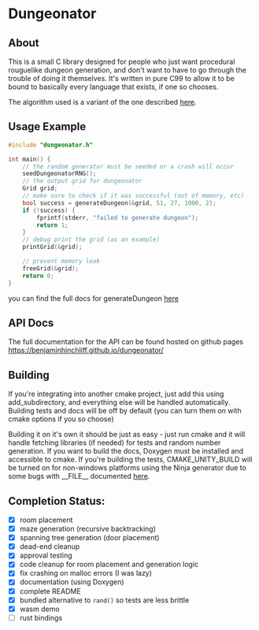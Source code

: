 # Dungeonator

## About

This is a small C library designed for people who just want procedural rouguelike dungeon generation,
and don't want to have to go through the trouble of doing it themselves. It's written in pure C99 to allow it
to be bound to basically every language that exists, if one so chooses.

The algorithm used is a variant of the one described [here](https://journal.stuffwithstuff.com/2014/12/21/rooms-and-mazes/).

## Usage Example

```c
#include "dungeonator.h"

int main() {
	// the random generator must be seeded or a crash will occur
	seedDungeonatorRNG();
	// the output grid for dungeonator
	Grid grid;
	// make sure to check if it was successful (out of memory, etc)
	bool success = generateDungeon(&grid, 51, 27, 1000, 2);
	if (!success) {
		fprintf(stderr, "failed to generate dungeon");
		return 1;
	}
	// debug print the grid (as an example)
	printGrid(&grid);

	// prevent memory leak
	freeGrid(&grid);
	return 0;
}
```

you can find the full docs for generateDungeon [here](https://benjaminhinchliff.github.io/dungeonator/generate_8h.html#aab5f8e2efd492a284e90f05f51461309)

## API Docs

The full documentation for the API can be found hosted on github pages https://benjaminhinchliff.github.io/dungeonator/

## Building

If you're integrating into another cmake project, just add this using add_subdirectory, and everything else will be handled automatically. Building tests and docs will be off by default (you can turn them on with cmake options if you so choose)

Building it on it's own it should be just as easy - just run cmake and it will handle fetching libraries (if needed) for tests and random number generation. If you want to build the docs, Doxygen must be installed and accessible to cmake. If you're building the tests, CMAKE_UNITY_BUILD will be turned on for non-windows platforms using the Ninja generator due to some bugs with \_\_FILE\_\_ documented [here](https://approvaltestscpp.readthedocs.io/en/latest/generated_docs/TroubleshootingMisconfiguredBuild.html).

## Completion Status:
- [X] room placement
- [X] maze generation (recursive backtracking)
- [X] spanning tree generation (door placement)
- [X] dead-end cleanup
- [X] approval testing
- [X] code cleanup for room placement and generation logic
- [X] fix crashing on malloc errors (I was lazy)
- [X] documentation (using Doxygen)
- [X] complete README
- [X] bundled alternative to `rand()` so tests are less brittle
- [X] wasm demo
- [ ] rust bindings
